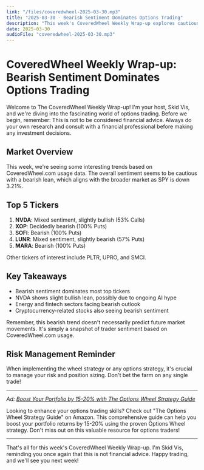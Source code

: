 ```yaml
---
link: "/files/coveredwheel-2025-03-30.mp3"
title: "2025-03-30 - Bearish Sentiment Dominates Options Trading"
description: "This week's CoveredWheel Weekly Wrap-up explores cautious, bearish trends in options trading, highlighting top tickers NVDA, XOP, SOFI, LUNR, and MARA based on CoveredWheel.com usage data."
date: 2025-03-30
audioFile: "coveredwheel-2025-03-30.mp3"
---
```


# CoveredWheel Weekly Wrap-up: Bearish Sentiment Dominates Options Trading

Welcome to The CoveredWheel Weekly Wrap-up! I'm your host, Skid Vis, and we're diving into the fascinating world of options trading. Before we begin, remember: This is not to be considered financial advice. Always do your own research and consult with a financial professional before making any investment decisions.

## Market Overview

This week, we're seeing some interesting trends based on CoveredWheel.com usage data. The overall sentiment seems to be cautious with a bearish lean, which aligns with the broader market as SPY is down 3.21%.

## Top 5 Tickers

1. **NVDA**: Mixed sentiment, slightly bullish (53% Calls)
2. **XOP**: Decidedly bearish (100% Puts)
3. **SOFI**: Bearish (100% Puts)
4. **LUNR**: Mixed sentiment, slightly bearish (57% Puts)
5. **MARA**: Bearish (100% Puts)

Other tickers of interest include PLTR, UPRO, and SMCI.

## Key Takeaways

- Bearish sentiment dominates most top tickers
- NVDA shows slight bullish lean, possibly due to ongoing AI hype
- Energy and fintech sectors facing bearish outlook
- Cryptocurrency-related stocks also seeing bearish sentiment

Remember, this bearish trend doesn't necessarily predict future market movements. It's simply a snapshot of trader sentiment based on CoveredWheel.com usage.

## Risk Management Reminder

When implementing the wheel strategy or any options strategy, it's crucial to manage your risk and position sizing. Don't bet the farm on any single trade!

---

*Ad: [Boost Your Portfolio by 15-20% with The Options Wheel Strategy Guide](https://www.amazon.com/dp/B0CDNN7CXP?tag=sharkjetscom-20)*

Looking to enhance your options trading skills? Check out "The Options Wheel Strategy Guide" on Amazon. This comprehensive guide can help you boost your portfolio returns by 15-20% using the proven Options Wheel strategy. Don't miss out on this valuable resource for options traders!

---

That's all for this week's CoveredWheel Weekly Wrap-up. I'm Skid Vis, reminding you once again that this is not financial advice. Happy trading, and we'll see you next week!